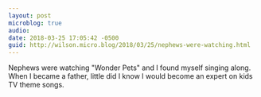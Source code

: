 ```yaml
---
layout: post
microblog: true
audio: 
date: 2018-03-25 17:05:42 -0500
guid: http://wilson.micro.blog/2018/03/25/nephews-were-watching.html
---
```

Nephews were watching "Wonder Pets" and I found myself singing along. When I became a father, little did I know I would become an expert on kids TV theme songs. 
